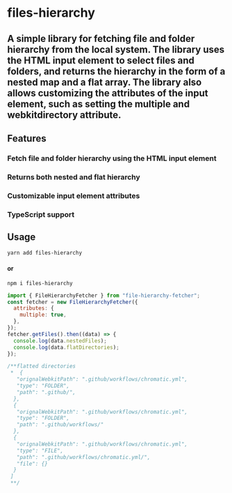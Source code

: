# files-hierarchy

## A simple library for fetching file and folder hierarchy from the local system. The library uses the HTML input element to select files and folders, and returns the hierarchy in the form of a nested map and a flat array. The library also allows customizing the attributes of the input element, such as setting the multiple and webkitdirectory attribute.

## Features

### Fetch file and folder hierarchy using the HTML input element

### Returns both nested and flat hierarchy

### Customizable input element attributes

### TypeScript support

## Usage

```
yarn add files-hierarchy
```

#### or

```
npm i files-hierarchy
```

```js
import { FileHierarchyFetcher } from "file-hierarchy-fetcher";
const fetcher = new FileHierarchyFetcher({
  attributes: {
    multiple: true,
  },
});
fetcher.getFiles().then((data) => {
  console.log(data.nestedFiles);
  console.log(data.flatDirectories);
});

/**flatted directories
 *  {
   "orignalWebkitPath": ".github/workflows/chromatic.yml",
   "type": "FOLDER",
   "path": ".github/",
  },
  {
   "orignalWebkitPath": ".github/workflows/chromatic.yml",
   "type": "FOLDER",
   "path": ".github/workflows/"
  },
  {
   "orignalWebkitPath": ".github/workflows/chromatic.yml",
   "type": "FILE",
   "path": ".github/workflows/chromatic.yml/",
   "file": {}
  }
 ]
 **/
```
